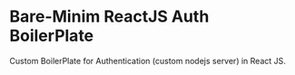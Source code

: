 # Bare-Minim ReactJS Auth BoilerPlate

Custom BoilerPlate for Authentication (custom nodejs server) in React JS.
